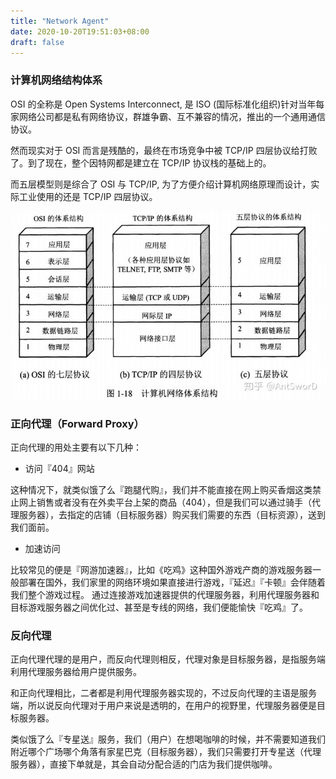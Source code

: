 ```yaml
---
title: "Network Agent"
date: 2020-10-20T19:51:03+08:00
draft: false
---
```



### 计算机网络结构体系 

OSI 的全称是 Open Systems Interconnect, 是 ISO (国际标准化组织)针对当年每家网络公司都是私有网络协议，群雄争霸、互不兼容的情况，推出的一个通用通信协议。

然而现实对于 OSI 而言是残酷的，最终在市场竞争中被 TCP/IP 四层协议给打败了。到了现在，整个因特网都是建立在 TCP/IP 协议栈的基础上的。

而五层模型则是综合了 OSI 与 TCP/IP, 为了方便介绍计算机网络原理而设计，实际工业使用的还是 TCP/IP 四层协议。

![计算机网络结构体系](/images/v2-990ee45650a6dd900dfcb2ad715c2c2a_720w.jpg)

### 正向代理（Forward Proxy）

正向代理的用处主要有以下几种：

- 访问『404』网站

这种情况下，就类似饿了么『跑腿代购』，我们并不能直接在网上购买香烟这类禁止网上销售或者没有在外卖平台上架的商品（404），但是我们可以通过骑手（代理服务器），去指定的店铺（目标服务器）购买我们需要的东西（目标资源），送到我们面前。


- 加速访问

比较常见的便是『网游加速器』，比如《吃鸡》这种国外游戏产商的游戏服务器一般部署在国外，我们家里的网络环境如果直接进行游戏，『延迟』『卡顿』会伴随着我们整个游戏过程。
通过连接游戏加速器提供的代理服务器，利用代理服务器和目标游戏服务器之间优化过、甚至是专线的网络，我们便能愉快『吃鸡』了。

### 反向代理

正向代理代理的是用户，而反向代理则相反，代理对象是目标服务器，是指服务端利用代理服务器给用户提供服务。

和正向代理相比，二者都是利用代理服务器实现的，不过反向代理的主语是服务端，所以说反向代理对于用户来说是透明的，在用户的视野里，代理服务器便是目标服务器。

类似饿了么『专星送』服务，我们（用户）在想喝咖啡的时候，并不需要知道我们附近哪个广场哪个角落有家星巴克（目标服务器），我们只需要打开专星送（代理服务器），直接下单就是，其会自动分配合适的门店为我们提供咖啡。